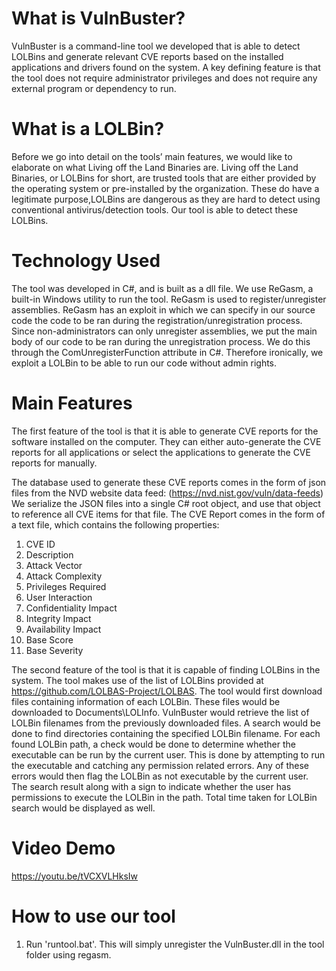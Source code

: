 # What is VulnBuster?
VulnBuster is a command-line tool we developed that is able to detect LOLBins and generate relevant CVE reports based on the installed applications and drivers found on the system. A key defining feature is that the tool does not require administrator privileges and does not require any external program or dependency to run.




# What is a LOLBin?
Before we go into detail on the tools’ main features, we would like to elaborate on what Living off the Land Binaries are. 
Living off the Land Binaries, or LOLBins for short, are trusted tools that are either provided by the operating system or pre-installed by the organization. These  do have a legitimate purpose,LOLBins are dangerous as they are hard to detect using conventional antivirus/detection tools. Our tool is able to detect these LOLBins.

# Technology Used
The tool was developed in C#, and is built as a dll file. We use ReGasm, a built-in Windows utility to run the tool. ReGasm is used to register/unregister assemblies. ReGasm has an exploit in which we can specify in our source code the code to be ran during the registration/unregistration process. Since non-administrators can only unregister assemblies, we put the main body of our code to be ran during the unregistration process. We do this through the ComUnregisterFunction attribute in C#. Therefore ironically, we exploit a LOLBin to be able to run our code without admin rights.

# Main Features
The first feature of the tool is that it is able to generate CVE reports for the software installed on the computer. They can either auto-generate the CVE reports for all applications or select the applications to generate the CVE reports for manually.

The database used to generate these CVE reports comes in the form of json files from the NVD website data feed: (https://nvd.nist.gov/vuln/data-feeds)
We serialize the JSON files into a single C# root object, and use that object to reference all CVE items for that file.
The CVE Report comes in the form of a text file, which contains the following properties:
1. CVE ID
2. Description
3. Attack Vector
4. Attack Complexity
5. Privileges Required
6. User Interaction
7. Confidentiality Impact
8. Integrity Impact
9. Availability Impact
10. Base Score
11. Base Severity

The second feature of the tool is that it is capable of finding LOLBins in the system. The tool makes use of the list of LOLBins provided at https://github.com/LOLBAS-Project/LOLBAS. The tool would first download files containing information of each LOLBin. These files would be downloaded to Documents\LOLInfo.  VulnBuster would retrieve the list of LOLBin filenames from the previously downloaded files. A search would be done to find directories containing the specified LOLBin filename. For each found LOLBin path, a check would be done to determine whether the executable can be run by the current user. This is done by attempting to run the executable and catching any permission related errors. Any of these errors would then flag the LOLBin as not executable by the current user. The search result along with a sign to indicate whether the user has permissions to execute the LOLBin in the path. Total time taken for LOLBin search would be displayed as well. 

# Video Demo
https://youtu.be/tVCXVLHksIw

# How to use our tool

1. Run 'runtool.bat'. This will simply unregister the VulnBuster.dll in the tool folder using regasm.


